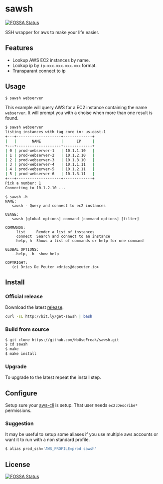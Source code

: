 # sawsh
[![FOSSA Status](https://app.fossa.io/api/projects/git%2Bgithub.com%2FNoUseFreak%2Fsawsh.svg?type=shield)](https://app.fossa.io/projects/git%2Bgithub.com%2FNoUseFreak%2Fsawsh?ref=badge_shield)


SSH wrapper for aws to make your life easier.

## Features

 - Lookup AWS EC2 instances by name.
 - Lookup ip by `ip-xxx.xxx.xxx.xxx` format.
 - Transparant connect to ip

## Usage

```sh
$ sawsh webserver
```

This example will query AWS for a EC2 instance containing the name `webserver`. It will prompt you with a choise when
more than one result is found.

```sh
$ sawsh webserver
listing instances with tag core in: us-east-1
+---+--------------------+-------------+
|   |       NAME         |      IP     |
+---+--------------------+-------------+
| 0 | prod-webserver-1   | 10.1.1.10   |
| 1 | prod-webserver-2   | 10.1.2.10   |
| 2 | prod-webserver-3   | 10.1.3.10   |
| 3 | prod-webserver-4   | 10.1.1.11   |
| 4 | prod-webserver-5   | 10.1.2.11   |
| 5 | prod-webserver-6   | 10.1.3.11   |
+---+--------------------+-------------+
Pick a number: 1
Connecting to 10.1.2.10 ...
```

```
$ sawsh -h
NAME:
   sawsh - Query and connect to ec2 instances

USAGE:
   sawsh [global options] command [command options] [filter]

COMMANDS:
     list     Render a list of instances
     connect  Search and connect to an instance
     help, h  Shows a list of commands or help for one command

GLOBAL OPTIONS:
   --help, -h  show help

COPYRIGHT:
   (c) Dries De Peuter <dries@depeuter.io>
```

## Install

### Official release

Download the latest [release](https://github.com/NoUseFreak/sawsh/releases).

```bash
curl -sL http://bit.ly/get-sawsh | bash
```

### Build from source

```sh
$ git clone https://github.com/NoUseFreak/sawsh.git
$ cd sawsh
$ make
$ make install
```

### Upgrade

To upgrade to the latest repeat the install step.

## Configure

Setup sure your [aws-cli](http://docs.aws.amazon.com/cli/latest/userguide/cli-chap-getting-started.html) is setup. That user needs `ec2:Describe*` permissions.

### Suggestion

It may be useful to setup some aliases if you use multiple aws accounts or want it to run with a non standard profile. 

```sh
$ alias prod_ssh='AWS_PROFILE=prod sawsh'
```


## License
[![FOSSA Status](https://app.fossa.io/api/projects/git%2Bgithub.com%2FNoUseFreak%2Fsawsh.svg?type=large)](https://app.fossa.io/projects/git%2Bgithub.com%2FNoUseFreak%2Fsawsh?ref=badge_large)
